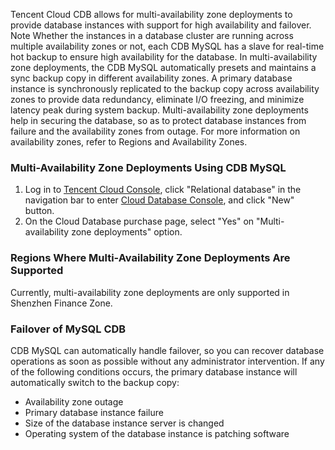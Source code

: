 Tencent Cloud CDB allows for multi-availability zone deployments to provide database instances with support for high availability and failover.
	Note
	Whether the instances in a database cluster are running across multiple availability zones or not, each CDB MySQL has a slave for real-time hot backup to ensure high availability for the database.
In multi-availability zone deployments, the CDB MySQL automatically presets and maintains a sync backup copy in different availability zones. A primary database instance is synchronously replicated to the backup copy across availability zones to provide data redundancy, eliminate I/O freezing, and minimize latency peak during system backup. Multi-availability zone deployments help in securing the database, so as to protect database instances from failure and the availability zones from outage. For more information on availability zones, refer to Regions and Availability Zones.

### Multi-Availability Zone Deployments Using CDB MySQL
1) Log in to [Tencent Cloud Console][1], click "Relational database" in the navigation bar to enter [Cloud Database Console][2], and click "New" button.
2) On the Cloud Database purchase page, select "Yes" on "Multi-availability zone deployments" option.

### Regions Where Multi-Availability Zone Deployments Are Supported
Currently, multi-availability zone deployments are only supported in Shenzhen Finance Zone.

### Failover of MySQL CDB
CDB MySQL can automatically handle failover, so you can recover database operations as soon as possible without any administrator intervention. If any of the following conditions occurs, the primary database instance will automatically switch to the backup copy:
* Availability zone outage
* Primary database instance failure
* Size of the database instance server is changed
* Operating system of the database instance is patching software  


[1]:	https://console.qcloud.com/
[2]:	https://console.qcloud.com/cdb/ "Cloud Database Console"
